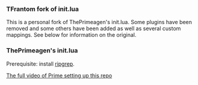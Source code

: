 ### TFrantom fork of init.lua
This is a personal fork of ThePrimeagen's init.lua. Some plugins have been removed and some others have been added as well as several custom mappings. See below for information on the original.



### ThePrimeagen's init.lua
Prerequisite: install [ripgrep](https://github.com/BurntSushi/ripgrep).

[The full video of Prime setting up this repo](https://www.youtube.com/watch?v=w7i4amO_zaE)




